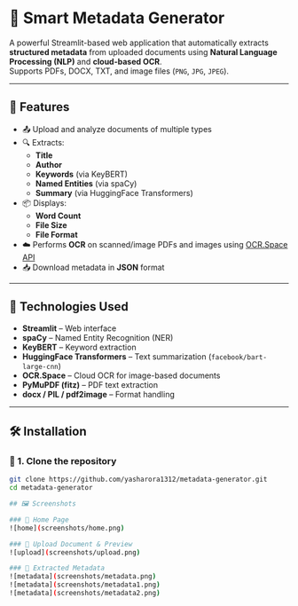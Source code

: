 ﻿# 📄 Smart Metadata Generator

A powerful Streamlit-based web application that automatically extracts **structured metadata** from uploaded documents using **Natural Language Processing (NLP)** and **cloud-based OCR**.  
Supports PDFs, DOCX, TXT, and image files (`PNG`, `JPG`, `JPEG`).

---

## 🚀 Features

- 📤 Upload and analyze documents of multiple types
- 🔍 Extracts:
  - **Title**
  - **Author**
  - **Keywords** (via KeyBERT)
  - **Named Entities** (via spaCy)
  - **Summary** (via HuggingFace Transformers)
- 📦 Displays:
  - **Word Count**
  - **File Size**
  - **File Format**
- ☁️ Performs **OCR** on scanned/image PDFs and images using [OCR.Space API](https://ocr.space/ocrapi)
- 📥 Download metadata in **JSON** format

---

## 🧪 Technologies Used

- **Streamlit** – Web interface
- **spaCy** – Named Entity Recognition (NER)
- **KeyBERT** – Keyword extraction
- **HuggingFace Transformers** – Text summarization (`facebook/bart-large-cnn`)
- **OCR.Space** – Cloud OCR for image-based documents
- **PyMuPDF (fitz)** – PDF text extraction
- **docx / PIL / pdf2image** – Format handling

---

## 🛠️ Installation

### 🐍 1. Clone the repository

```bash
git clone https://github.com/yasharora1312/metadata-generator.git
cd metadata-generator

## 🖼 Screenshots

### 🔹 Home Page
![home](screenshots/home.png)

### 🔹 Upload Document & Preview
![upload](screenshots/upload.png)

### 🔹 Extracted Metadata
![metadata](screenshots/metadata.png)
![metadata](screenshots/metadata1.png)
![metadata](screenshots/metadata2.png)
